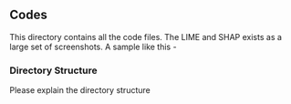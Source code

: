 ## Codes

This directory contains all the code files. The LIME and SHAP exists as a large set of screenshots. A sample like this -



### Directory Structure

Please explain the directory structure
